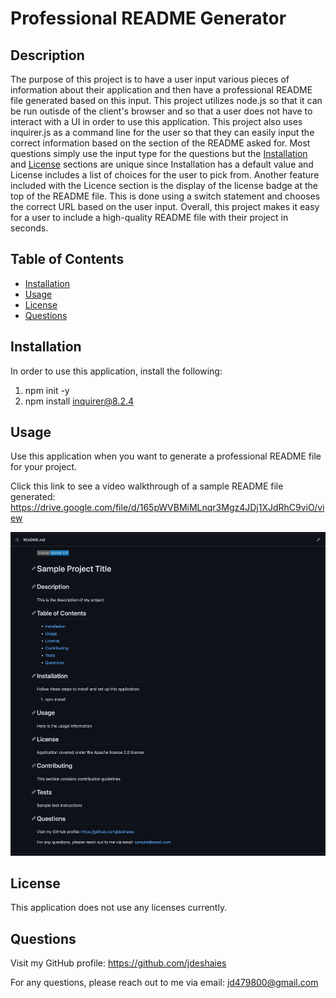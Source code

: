 # Professional README Generator

## Description

The purpose of this project is to have a user input various pieces of information about their application and then have a professional README file generated based on this input. This project utilizes node.js so that it can be run outisde of the client's browser and so that a user does not have to interact with a UI in order to use this application. This project also uses inquirer.js as a command line for the user so that they can easily input the correct information based on the section of the README asked for. Most questions simply use the input type for the questions but the [Installation](#installation) and [License](#license) sections are unique since Installation has a default value and License includes a list of choices for the user to pick from. Another feature included with the Licence section is the display of the license badge at the top of the README file. This is done using a switch statement and chooses the correct URL based on the user input. Overall, this project makes it easy for a user to include a high-quality README file with their project in seconds.


## Table of Contents
- [Installation](#installation)
- [Usage](#usage)
- [License](#license)
- [Questions](#questions)


## Installation

In order to use this application, install the following:
1. npm init -y
2. npm install inquirer@8.2.4


## Usage

Use this application when you want to generate a professional README file for your project.

Click this link to see a video walkthrough of a sample README file generated: 
https://drive.google.com/file/d/165pWVBMiMLnqr3Mgz4JDj1XJdRhC9viO/view

![alt text](assets/images/screenshot.png)

## License

This application does not use any licenses currently.


## Questions

Visit my GitHub profile: https://github.com/jdeshaies

For any questions, please reach out to me via email: jd479800@gmail.com